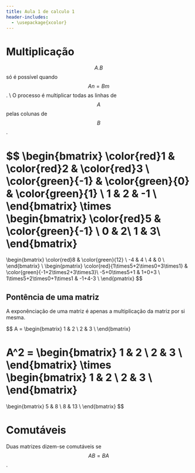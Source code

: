 ```yaml
---
title: Aula 1 de calculo 1
header-includes:
  - \usepackage{xcolor}
---
```

# Multiplicação

$$ A . B $$ só é possível quando $$ An = Bm $$. \\
O processo é multiplicar todas as linhas de $$A$$ pelas colunas de $$B$$.

$$
\begin{bmatrix}
\color{red}1 & \color{red}2 & \color{red}3 \\
\color{green}{-1} & \color{green}{0} & \color{green}{1} \\
1 & 2 & -1 \\
\end{bmatrix}
\times
\begin{bmatrix}
\color{red}5 & \color{green}{-1}  \\
0 & 2\\
1 & 3\\
\end{bmatrix}
=
\begin{bmatrix}
\color{red}8 & \color{green}{12}  \\
-4 & 4 \\
4 & 0 \\
\end{bmatrix}
\\
\begin{pmatrix}
\color{red}{1\times5+2\times0+3\times1} & \color{green}{-1+2\times2+3\times3}\\
-5+0\times5+1 & 1+0+3 \\
1\times5+2\times0+1\times1 & -1+4-3 \\
\end{pmatrix}
$$

## Pontência de uma matriz

A exponênciação de uma matriz é apenas a multiplicação da matriz por si mesma.  

$$
A = \begin{bmatrix}
1 & 2 \\
2 & 3 \\
\end{bmatrix}

A^2 = \begin{bmatrix}
1 & 2 \\
2 & 3 \\
\end{bmatrix}
\times
\begin{bmatrix}
1 & 2 \\
2 & 3 \\
\end{bmatrix}
=
\begin{bmatrix}
 5 & 8 \\
 8 & 13 \\
\end{bmatrix}
$$

# Comutáveis

Duas matrizes dizem-se comutáveis se $$ AB = BA$$.
